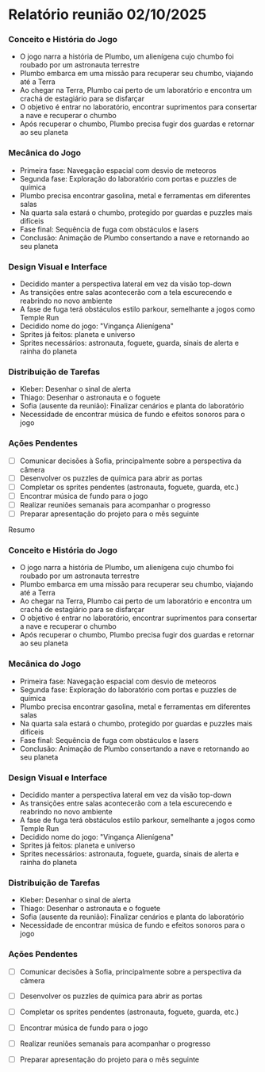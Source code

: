 # Relatório reunião 02/10/2025

### Conceito e História do Jogo

- O jogo narra a história de Plumbo, um alienígena cujo chumbo foi roubado por um astronauta terrestre
- Plumbo embarca em uma missão para recuperar seu chumbo, viajando até a Terra
- Ao chegar na Terra, Plumbo cai perto de um laboratório e encontra um crachá de estagiário para se disfarçar
- O objetivo é entrar no laboratório, encontrar suprimentos para consertar a nave e recuperar o chumbo
- Após recuperar o chumbo, Plumbo precisa fugir dos guardas e retornar ao seu planeta

### Mecânica do Jogo

- Primeira fase: Navegação espacial com desvio de meteoros
- Segunda fase: Exploração do laboratório com portas e puzzles de química
- Plumbo precisa encontrar gasolina, metal e ferramentas em diferentes salas
- Na quarta sala estará o chumbo, protegido por guardas e puzzles mais difíceis
- Fase final: Sequência de fuga com obstáculos e lasers
- Conclusão: Animação de Plumbo consertando a nave e retornando ao seu planeta

### Design Visual e Interface

- Decidido manter a perspectiva lateral em vez da visão top-down
- As transições entre salas acontecerão com a tela escurecendo e reabrindo no novo ambiente
- A fase de fuga terá obstáculos estilo parkour, semelhante a jogos como Temple Run
- Decidido nome do jogo: "Vingança Alienígena"
- Sprites já feitos: planeta e universo
- Sprites necessários: astronauta, foguete, guarda, sinais de alerta e rainha do planeta

### Distribuição de Tarefas

- Kleber: Desenhar o sinal de alerta
- Thiago: Desenhar o astronauta e o foguete
- Sofia (ausente da reunião): Finalizar cenários e planta do laboratório
- Necessidade de encontrar música de fundo e efeitos sonoros para o jogo

### Ações Pendentes

- [ ]  Comunicar decisões à Sofia, principalmente sobre a perspectiva da câmera
- [ ]  Desenvolver os puzzles de química para abrir as portas
- [ ]  Completar os sprites pendentes (astronauta, foguete, guarda, etc.)
- [ ]  Encontrar música de fundo para o jogo
- [ ]  Realizar reuniões semanais para acompanhar o progresso
- [ ]  Preparar apresentação do projeto para o mês seguinte

Resumo

### Conceito e História do Jogo

- O jogo narra a história de Plumbo, um alienígena cujo chumbo foi roubado por um astronauta terrestre
- Plumbo embarca em uma missão para recuperar seu chumbo, viajando até a Terra
- Ao chegar na Terra, Plumbo cai perto de um laboratório e encontra um crachá de estagiário para se disfarçar
- O objetivo é entrar no laboratório, encontrar suprimentos para consertar a nave e recuperar o chumbo
- Após recuperar o chumbo, Plumbo precisa fugir dos guardas e retornar ao seu planeta

### Mecânica do Jogo

- Primeira fase: Navegação espacial com desvio de meteoros
- Segunda fase: Exploração do laboratório com portas e puzzles de química
- Plumbo precisa encontrar gasolina, metal e ferramentas em diferentes salas
- Na quarta sala estará o chumbo, protegido por guardas e puzzles mais difíceis
- Fase final: Sequência de fuga com obstáculos e lasers
- Conclusão: Animação de Plumbo consertando a nave e retornando ao seu planeta

### Design Visual e Interface

- Decidido manter a perspectiva lateral em vez da visão top-down
- As transições entre salas acontecerão com a tela escurecendo e reabrindo no novo ambiente
- A fase de fuga terá obstáculos estilo parkour, semelhante a jogos como Temple Run
- Decidido nome do jogo: "Vingança Alienígena"
- Sprites já feitos: planeta e universo
- Sprites necessários: astronauta, foguete, guarda, sinais de alerta e rainha do planeta

### Distribuição de Tarefas

- Kleber: Desenhar o sinal de alerta
- Thiago: Desenhar o astronauta e o foguete
- Sofia (ausente da reunião): Finalizar cenários e planta do laboratório
- Necessidade de encontrar música de fundo e efeitos sonoros para o jogo

### Ações Pendentes

- [ ]  Comunicar decisões à Sofia, principalmente sobre a perspectiva da câmera
- [ ]  Desenvolver os puzzles de química para abrir as portas
- [ ]  Completar os sprites pendentes (astronauta, foguete, guarda, etc.)
- [ ]  Encontrar música de fundo para o jogo
- [ ]  Realizar reuniões semanais para acompanhar o progresso
- [ ]  Preparar apresentação do projeto para o mês seguinte



